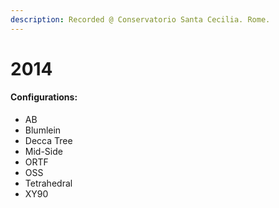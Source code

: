```yaml
---
description: Recorded @ Conservatorio Santa Cecilia. Rome.
---
```


# 2014

#### Configurations:

* AB
* Blumlein
* Decca Tree
* Mid-Side
* ORTF
* OSS
* Tetrahedral
* XY90

